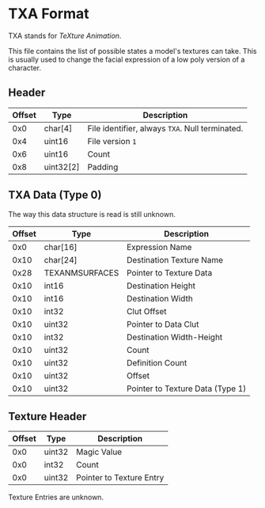 # TXA Format 

TXA stands for *TeXture Animation*.

This file contains the list of possible states a model's textures can take. This is usually used to change the facial expression of a low poly version of a character.

## Header 

| Offset | Type  | Description
|--------|-------|------------
| 0x0     | char[4]   | File identifier, always `TXA`. Null terminated.
| 0x4     | uint16  | File version `1`
| 0x6     | uint16  | Count
| 0x8     | uint32[2]  | Padding


## TXA Data (Type 0)

The way this data structure is read is still unknown.

| Offset | Type  | Description
|--------|-------|------------
| 0x0     | char[16]   | Expression Name
| 0x10    | char[24]   | Destination Texture Name
| 0x28    | TEXANMSURFACES   | Pointer to Texture Data
| 0x10    | int16   | Destination Height
| 0x10    | int16   | Destination Width
| 0x10    | int32   | Clut Offset
| 0x10    | uint32   | Pointer to Data Clut
| 0x10    | int32   | Destination Width-Height
| 0x10    | uint32   | Count
| 0x10    | uint32   | Definition Count
| 0x10    | uint32   | Offset
| 0x10    | uint32   | Pointer to Texture Data (Type 1)

## Texture Header

| Offset | Type  | Description
|--------|-------|------------
| 0x0     | uint32   | Magic Value
| 0x0     | int32   | Count
| 0x0     | uint32   | Pointer to Texture Entry

Texture Entries are unknown.